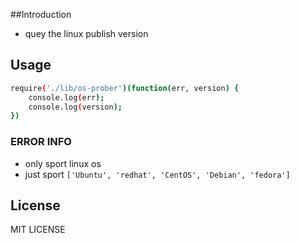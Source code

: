 
##Introduction
* quey the linux publish version



## Usage

```sh
require('./lib/os-prober')(function(err, version) {
    console.log(err);
    console.log(version);
})

```


### ERROR INFO

* only sport linux os
* just sport ```['Ubuntu', 'redhat', 'CentOS', 'Debian', 'fedora']```



## License

MIT LICENSE
